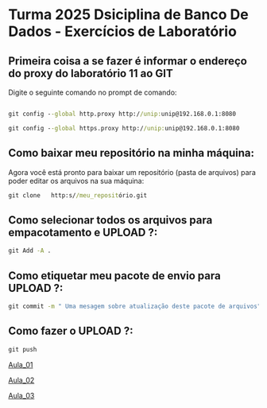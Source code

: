 # Turma 2025 Dsiciplina de Banco De Dados - Exercícios de Laboratório

## Primeira coisa a se fazer é informar o endereço do proxy do laboratório 11 ao GIT

Digite o seguinte comando no prompt de comando:

```cmd

git config --global http.proxy http://unip:unip@192.168.0.1:8080

git config --global https.proxy http://unip:unip@192.168.0.1:8080

```

## Como baixar meu repositório na minha máquina:

Agora você está pronto para baixar um repositório (pasta de arquivos) para poder editar os arquivos na sua máquina:

```cmd
git clone   http:s//meu_repositório.git
```

## Como selecionar todos os arquivos para empacotamento e UPLOAD ?:

```cmd
git Add -A .
```

## Como etiquetar meu pacote de envio para UPLOAD ?:

```cmd
git commit -m " Uma mesagem sobre atualização deste pacote de arquivos"
```

## Como fazer o UPLOAD ?:

```cmd
git push
```


[Aula_01](./Aula_01/)

[Aula_02](./Aula_01/)

[Aula_03](./Aula_03/)
